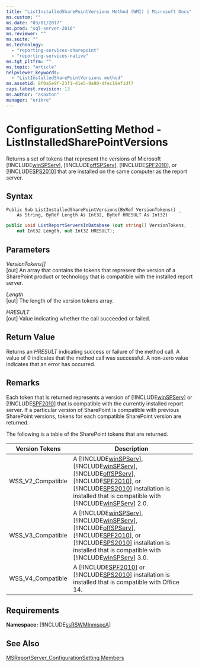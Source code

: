 ```yaml
---
title: "ListInstalledSharePointVersions Method (WMI) | Microsoft Docs"
ms.custom: ""
ms.date: "03/01/2017"
ms.prod: "sql-server-2016"
ms.reviewer: ""
ms.suite: ""
ms.technology: 
  - "reporting-services-sharepoint"
  - "reporting-services-native"
ms.tgt_pltfrm: ""
ms.topic: "article"
helpviewer_keywords: 
  - "ListInstalledSharePointVersions method"
ms.assetid: 8f0a5e9f-23f1-41e5-9a90-dfec19ef1df7
caps.latest.revision: 13
ms.author: "asaxton"
manager: "erikre"
---
```

# ConfigurationSetting Method - ListInstalledSharePointVersions
  Returns a set of tokens that represent the versions of Microsoft [!INCLUDE[winSPServ](../../relational-databases/tables/includes/winspserv-md.md)], [!INCLUDE[offSPServ](../../a9retired/includes/offspserv-md.md)], [!INCLUDE[SPF2010](../../a9retired/includes/spf2010-md.md)], or [!INCLUDE[SPS2010](../../a9retired/includes/sps2010-md.md)] that are installed on the same computer as the report server.  
  
## Syntax  
  
```vb#  
Public Sub ListInstalledSharePointVersions(ByRef VersionTokens() _  
    As String, ByRef Length As Int32, ByRef HRESULT As Int32)  
```  
  
```c#  
public void ListReportServersInDatabase (out string[] VersionTokens,   
    out Int32 Length, out Int32 HRESULT);  
```  
  
## Parameters  
 *VersionTokens[]*  
 [out] An array that contains the tokens that represent the version of a SharePoint product or technology that is compatible with the installed report server.  
  
 *Length*  
 [out] The length of the version tokens array.  
  
 *HRESULT*  
 [out] Value indicating whether the call succeeded or failed.  
  
## Return Value  
 Returns an *HRESULT* indicating success or failure of the method call. A value of 0 indicates that the method call was successful. A non-zero value indicates that an error has occurred.  
  
## Remarks  
 Each token that is returned represents a version of [!INCLUDE[winSPServ](../../relational-databases/tables/includes/winspserv-md.md)] or [!INCLUDE[SPF2010](../../a9retired/includes/spf2010-md.md)] that is compatible with the currently installed report server. If a particular version of SharePoint is compatible with previous SharePoint versions, tokens for each compatible SharePoint version are returned.  
  
 The following is a table of the SharePoint tokens that are returned.  
  
|**Version Tokens**|**Description**|  
|------------------------|---------------------|  
|WSS_V2_Compatible|A [!INCLUDE[winSPServ](../../relational-databases/tables/includes/winspserv-md.md)], [!INCLUDE[winSPServ](../../relational-databases/tables/includes/winspserv-md.md)], [!INCLUDE[offSPServ](../../a9retired/includes/offspserv-md.md)], [!INCLUDE[SPF2010](../../a9retired/includes/spf2010-md.md)], or [!INCLUDE[SPS2010](../../a9retired/includes/sps2010-md.md)] installation is installed that is compatible with [!INCLUDE[winSPServ](../../relational-databases/tables/includes/winspserv-md.md)] 2.0.|  
|WSS_V3_Compatible|A [!INCLUDE[winSPServ](../../relational-databases/tables/includes/winspserv-md.md)], [!INCLUDE[winSPServ](../../relational-databases/tables/includes/winspserv-md.md)], [!INCLUDE[offSPServ](../../a9retired/includes/offspserv-md.md)], [!INCLUDE[SPF2010](../../a9retired/includes/spf2010-md.md)], or [!INCLUDE[SPS2010](../../a9retired/includes/sps2010-md.md)] installation is installed that is compatible with [!INCLUDE[winSPServ](../../relational-databases/tables/includes/winspserv-md.md)] 3.0.|  
|WSS_V4_Compatible|A [!INCLUDE[SPF2010](../../a9retired/includes/spf2010-md.md)] or [!INCLUDE[SPS2010](../../a9retired/includes/sps2010-md.md)] installation is installed that is compatible with Office 14.|  
  
## Requirements  
 **Namespace:** [!INCLUDE[ssRSWMInmspcA](../../reporting-services/wmi-provider-library-reference/includes/ssrswminmspca-md.md)]  
  
## See Also  
 [MSReportServer_ConfigurationSetting Members](../../reporting-services/wmi-provider-library-reference/msreportserver-configurationsetting-members.md)  
  
  